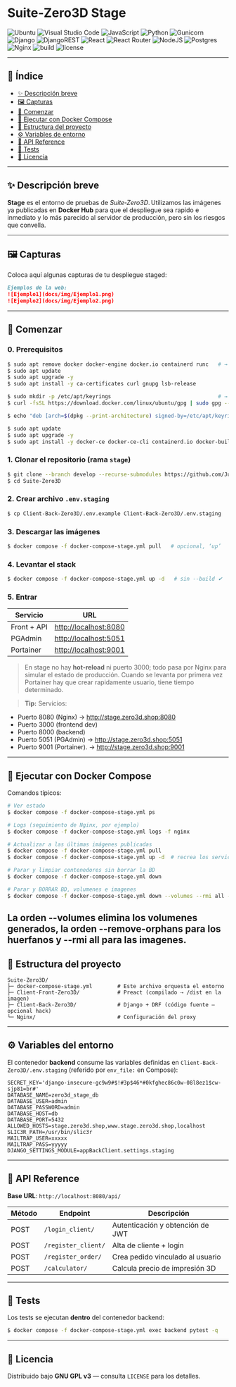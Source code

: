 # Suite‑Zero3D Stage

![Ubuntu](https://img.shields.io/badge/Ubuntu-E95420?style=for-the-badge&logo=ubuntu&logoColor=white)
![Visual Studio Code](https://img.shields.io/badge/Visual%20Studio%20Code-0078d7.svg?style=for-the-badge&logo=visual-studio-code&logoColor=white)
![JavaScript](https://img.shields.io/badge/javascript-%23323330.svg?style=for-the-badge&logo=javascript&logoColor=%23F7DF1E)
![Python](https://img.shields.io/badge/python-3670A0?style=for-the-badge&logo=python&logoColor=ffdd54)
![Gunicorn](https://img.shields.io/badge/gunicorn-%298729.svg?style=for-the-badge&logo=gunicorn&logoColor=white)
![Django](https://img.shields.io/badge/django-%23092E20.svg?style=for-the-badge&logo=django&logoColor=white)
![DjangoREST](https://img.shields.io/badge/DJANGO-REST-ff1709?style=for-the-badge&logo=django&logoColor=white&color=ff1709&labelColor=gray)
![React](https://img.shields.io/badge/react-%2320232a.svg?style=for-the-badge&logo=react&logoColor=%2361DAFB)
![React Router](https://img.shields.io/badge/React_Router-CA4245?style=for-the-badge&logo=react-router&logoColor=white)
![NodeJS](https://img.shields.io/badge/node.js-6DA55F?style=for-the-badge&logo=node.js&logoColor=white)
![Postgres](https://img.shields.io/badge/postgres-%23316192.svg?style=for-the-badge\&logo=postgresql\&logoColor=white)
![Nginx](https://img.shields.io/badge/Nginx-%23009639.svg?style=for-the-badge\&logo=nginx\&logoColor=white)
![build](https://img.shields.io/badge/build-passing-brightgreen)
![license](https://img.shields.io/badge/license-MIT-blue)

---

## 📑 Índice

* [✨ Descripción breve](#-descripción-breve)
* [🖼️ Capturas](#️-capturas)
* [🚀 Comenzar](#-comenzar)
* [🐳 Ejecutar con Docker Compose](#-ejecutar-con-docker-compose)
* [📂 Estructura del proyecto](#estructura-del-proyecto)
* [⚙️ Variables de entorno](#️-variables-del-entorno)
* [🔌 API Reference](#-api-reference)
* [🧪 Tests](#-tests)
* [📄 Licencia](#-licencia)

---

## ✨ Descripción breve

**Stage** es el entorno de pruebas de *Suite‑Zero3D*. Utilizamos las imágenes ya publicadas en **Docker Hub** para que el despliegue sea rapido e inmediato y lo más parecido al servidor de producción, pero sin los riesgos que convella.

---

## 🖼️ Capturas

Coloca aquí algunas capturas de tu despliegue staged:

```markdown
Ejemplos de la web:
![Ejemplo1](docs/img/Ejemplo1.png)
![Ejemplo2](docs/img/Ejemplo2.png)
```

---

## 🚀 Comenzar

### 0. Prerequisitos
```bash
$ sudo apt remove docker docker-engine docker.io containerd runc   # → Eliminar versiones antiguas.
$ sudo apt update
$ sudo apt upgrade -y 
$ sudo apt install -y ca-certificates curl gnupg lsb-release

$ sudo mkdir -p /etc/apt/keyrings                                  # → Agrega clave GPG oficial de Docker.
$ curl -fsSL https://download.docker.com/linux/ubuntu/gpg | sudo gpg --dearmor -o /etc/apt/keyrings/docker.gpg

$ echo "deb [arch=$(dpkg --print-architecture) signed-by=/etc/apt/keyrings/docker.gpg] https://download.docker.com/linux/ubuntu $(lsb_release -cs) stable" | sudo tee /etc/apt/sources.list.d/docker.list > /dev/null          # → Agrega repositorio oficial.

$ sudo apt update
$ sudo apt upgrade -y 
$ sudo apt install -y docker-ce docker-ce-cli containerd.io docker-buildx-plugin docker-compose-plugin
```

### 1. Clonar el repositorio (rama `stage`)

```bash
$ git clone --branch develop --recurse-submodules https://github.com/JulianCabanillas/Suite-Zero3D.git
$ cd Suite-Zero3D
```

### 2. Crear archivo `.env.staging`

```bash
$ cp Client-Back-Zero3D/.env.example Client-Back-Zero3D/.env.staging
```

### 3. Descargar las imágenes

```bash
$ docker compose -f docker-compose-stage.yml pull   # opcional, ‘up’
```

### 4. Levantar el stack

```bash
$ docker compose -f docker-compose-stage.yml up -d   # sin --build ✔
```

### 5. Entrar

| Servicio    | URL                                            |
| ----------- | ---------------------------------------------- |
| Front + API | [http://localhost:8080](http://localhost:8080) |
| PGAdmin     | [http://localhost:5051](http://localhost:5051) |
| Portainer   | [http://localhost:9001](http://localhost:9001) |

> En stage no hay **hot‑reload** ni puerto 3000; todo pasa por Nginx para simular el estado de producción.
Cuando se levanta por primera vez Portainer hay que crear rapidamente usuario, tiene tiempo determinado.

> **Tip:** Servicios:
 - Puerto 8080 (Nginx) -> http://stage.zero3d.shop:8080
 - Puerto 3000 (frontend dev) 
 - Puerto 8000 (backend)
 - Puerto 5051 (PGAdmin) -> http://stage.zero3d.shop:5051
 - Puerto 9001 (Portainer). -> http://stage.zero3d.shop:9001

---

## 🐳 Ejecutar con Docker Compose

Comandos típicos:

```bash
# Ver estado
$ docker compose -f docker-compose-stage.yml ps

# Logs (seguimiento de Nginx, por ejemplo)
$ docker compose -f docker-compose-stage.yml logs -f nginx

# Actualizar a las últimas imágenes publicadas
$ docker compose -f docker-compose-stage.yml pull
$ docker compose -f docker-compose-stage.yml up -d  # recrea los servicios si hay cambios

# Parar y limpiar contenedores sin borrar la BD
$ docker compose -f docker-compose-stage.yml down

# Parar y BORRAR BD, volumenes e imagenes
$ docker compose -f docker-compose-stage.yml down --volumes --rmi all --remove-orphans
```
La orden --volumes elimina los volumenes generados, la orden --remove-orphans para los huerfanos y --rmi all para las imagenes.
---

## 📂 Estructura del proyecto

```
Suite‑Zero3D/
├─ docker-compose-stage.yml        # Este archivo orquesta el entorno
├─ Client-Front-Zero3D/            # Preact (compilado ⇢ /dist en la imagen)
├─ Client-Back-Zero3D/             # Django + DRF (código fuente — opcional hack)
└─ Nginx/                          # Configuración del proxy
```

---

## ⚙️ Variables del entorno

El contenedor **backend** consume las variables definidas en
`Client-Back-Zero3D/.env.staging` (referido por `env_file:` en Compose):

```dotenv
SECRET_KEY='django-insecure-gc9w9#$!#3p$46*#0kfghec86c0w-08l8ez1$cw-sjp81=br#'
DATABASE_NAME=zero3d_stage_db
DATABASE_USER=admin
DATABASE_PASSWORD=admin
DATABASE_HOST=db
DATABASE_PORT=5432
ALLOWED_HOSTS=stage.zero3d.shop,www.stage.zero3d.shop,localhost
SLIC3R_PATH=/usr/bin/slic3r
MAILTRAP_USER=xxxxx
MAILTRAP_PASS=yyyyy
DJANGO_SETTINGS_MODULE=appBackClient.settings.staging
```

---

## 🔌 API Reference

**Base URL**: `http://localhost:8080/api/`

| Método | Endpoint            | Descripción                      |
| ------ | ------------------- | -------------------------------- |
| POST   | `/login_client/`    | Autenticación y obtención de JWT |
| POST   | `/register_client/` | Alta de cliente + login          |
| POST   | `/register_order/`  | Crea pedido vinculado al usuario |
| POST   | `/calculator/`      | Calcula precio de impresión 3D   |

---

## 🧪 Tests

Los tests se ejecutan **dentro** del contenedor backend:

```bash
$ docker compose -f docker-compose-stage.yml exec backend pytest -q
```

---

## 📄 Licencia

Distribuido bajo **GNU GPL v3** — consulta `LICENSE` para los detalles.
